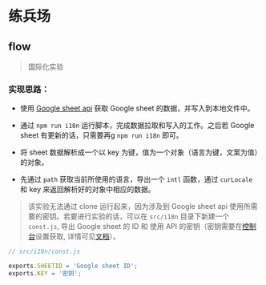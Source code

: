 # 练兵场

## flow

> 国际化实验

### 实现思路：

- 使用 [Google sheet api](https://developers.google.com/sheets/api/) 获取 Google sheet 的数据，并写入到本地文件中。 

- 通过 `npm run i18n` 运行脚本，完成数据拉取和写入的工作。之后若 Google sheet 有更新的话，只需要再g `npm run i18n` 即可。

- 将 sheet 数据解析成一个以 key 为键，值为一个对象（语言为键，文案为值）的对象。

- 先通过 `path` 获取当前所使用的语言，导出一个 `intl` 函数，通过 `curLocale` 和 key 来返回解析好的对象中相应的数据。

> 该实验无法通过 clone 运行起来，因为涉及到 Google sheet api 使用所需要的密钥。若要进行实验的话，可以在 `src/i18n` 目录下新建一个 `const.js`, 导出 Google sheet 的 ID 和 使用 API 的密钥（密钥需要在[控制台](https://console.developers.google.com/apis/dashboard)设置获取, 详情可见[文档](https://developers.google.com/sheets/api/guides/authorizing)）。

```js
// src/i18n/const.js

exports.SHEETID = 'Google sheet ID';
exports.KEY = '密钥';
```